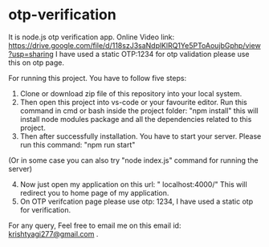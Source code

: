 # otp-verification
It is node.js otp verification app.
Online Video link: https://drive.google.com/file/d/118szJ3saNdplKlRQ1Ye5PToAoujbGphp/view?usp=sharing
I have used a static OTP:1234 for otp validation please use this on otp page.

For running this project. You have to follow five steps:
 1. Clone or download zip file of this repository into your local system.
 2. Then open this project into vs-code or your favourite editor. Run this command in cmd or bash inside the project folder:
     "npm install"
     this will install node modules package and all the dependencies related to this project.
 3. Then after successfully installation. You have to start your server. Please run this command:
   "npm run start"
   
   (Or in some case you can also try "node index.js" command for running the server)
   
 4. Now just open my application on this url:
  " localhost:4000/"
 This will redirect you to home page of my application.
 5. On OTP verifcation page please use  otp: 1234, I have used a static otp for verification.
 
 For any query, Feel free to email me on this email id: krishtyagi277@gmail.com .
 
